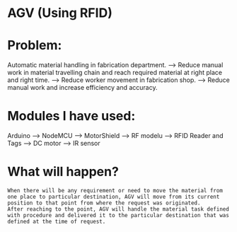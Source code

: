 # AGV (Using RFID)

# Problem:
   Automatic material handling in fabrication department.
  --> Reduce manual work in material travelling chain and reach required material at right place and right time.
  --> Reduce worker movement in fabrication shop.
  --> Reduce manual work and increase efficiency and accuracy.
  
# Modules I have used:
   Arduino 
  --> NodeMCU
  --> MotorShield 
  --> RF modelu 
  --> RFID Reader and Tags
  --> DC motor
  --> IR sensor
  
# What will happen?
    When there will be any requirement or need to move the material from one place to particular destination, AGV will move from its current position to that point from where the request was originated.
    After reaching to the point, AGV will handle the material task defined with procedure and delivered it to the particular destination that was defined at the time of request.

